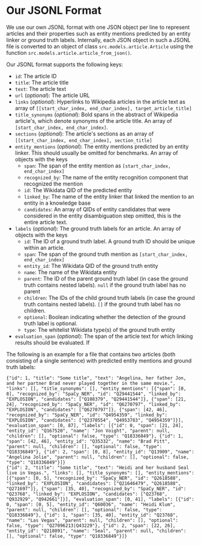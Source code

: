 # Our JSONL Format

We use our own JSONL format with one JSON object per line to represent articles and their properties such as
 entity mentions predicted by an entity linker or ground truth labels. Internally, each JSON object in such a JSONL
 file is converted to an object of class `src.models.article.Article` using the function 
 `src.models.article.article_from_json()`. 

Our JSONL format supports the following keys:
- `id`: The article ID
- `title`: The article title
- `text`: The article text
- `url` (*optional*): The article URL
- `links` (*optional*): Hyperlinks to Wikipedia articles in the article text as array of
 `[[start_char_index, end_char_index], target_article_title]` 
- `title_synonyms` (*optional*): Bold spans in the abstract of Wikipedia article's, which denote synonyms of the
 article title. An array of `[start_char_index, end_char_index]`.
- `sections` (*optional*): The article's sections as an array of `[[start_char_index, end_char_index], section_title]`
- `entity_mentions` (*optional*): The entity mentions predicted by an entity linker. This should usually be omitted for
 benchmarks. An array of objects with the keys
    - `span`: The span of the entity mention as `[start_char_index, end_char_index]`
    - `recognized_by`: The name of the entity recognition component that recognized the mention
    - `id`: The Wikidata QID of the predicted entity
    - `linked_by`: The name of the entity linker that linked the mention to an entity in a knowledge base
    - `candidates`: An array of QIDs of entity candidates that were considered in the entity disambiguation step
 omitted, this is the entire article text.
- `labels` (*optional*): The ground truth labels for an article. An array of objects with the keys
    - `id`: The ID of a ground truth label. A ground truth ID should be unique within an article.
    - `span`: The span of the ground truth mention as `[start_char_index, end_char_index]`
    - `entity_id`: The Wikidata QID of the ground truth entity
    - `name`: The name of the Wikidata entity
    - `parent`: The ID of the parent ground truth label (in case the ground truth contains nested labels). `null` if the
     ground truth label has no parent
    - `children`: The IDs of the child ground truth labels (in case the ground truth contains nested labels). `[]` if
     the ground truth label has no children.
    - `optional`: Boolean indicating whether the detection of the ground truth label is optional.
    - `type`: The whitelist Wikidata type(s) of the ground truth entity
- `evaluation_span` (*optional*): The span of the article text for which linking results should be evaluated. If

The following is an example for a file that contains two articles (both consisting of a single sentence) with predicted
 entity mentions and ground truth labels:

    {"id": 1, "title": "Some title", "text": "Angelina, her father Jon, and her partner Brad never played together in the same movie.", "links": [], "title_synonyms": [], "entity_mentions": [{"span": [0, 8], "recognized_by": "SpaCy_NER", "id": "Q29441544", "linked_by": "EXPLOSION", "candidates": ["Q108379", "Q29441544"]}, {"span": [21, 24], "recognized_by": "SpaCy_NER", "id": "Q6270797", "linked_by": "EXPLOSION", "candidates": ["Q6270797"]}, {"span": [42, 46], "recognized_by": "SpaCy_NER", "id": "Q4954359", "linked_by": "EXPLOSION", "candidates": ["Q2370554", "Q4953783", "Q4954359"]}], "evaluation_span": [0, 87], "labels": [{"id": 0, "span": [21, 24], "entity_id": "Q167520", "name": "Jon Voight", "parent": null, "children": [], "optional": false, "type": "Q18336849"}, {"id": 1, "span": [42, 46], "entity_id": "Q35332", "name": "Brad Pitt", "parent": null, "children": [], "optional": false, "type": "Q18336849"}, {"id": 2, "span": [0, 8], "entity_id": "Q13909", "name": "Angelina Jolie", "parent": null, "children": [], "optional": false, "type": "Q18336849"}]}
    {"id": 2, "title": "Some title", "text": "Heidi and her husband Seal live in Vegas.", "links": [], "title_synonyms": [], "entity_mentions": [{"span": [0, 5], "recognized_by": "SpaCy_NER", "id": "Q2618588", "linked_by": "EXPLOSION", "candidates": ["Q21646479", "Q2618588", "Q271697"]}, {"span": [35, 40], "recognized_by": "SpaCy_NER", "id": "Q23768", "linked_by": "EXPLOSION", "candidates": ["Q23768", "Q932929", "Q942661"]}], "evaluation_span": [0, 41], "labels": [{"id": 0, "span": [0, 5], "entity_id": "Q60036", "name": "Heidi Klum", "parent": null, "children": [], "optional": false, "type": "Q18336849"}, {"id": 1, "span": [35, 40], "entity_id": "Q23768", "name": "Las Vegas", "parent": null, "children": [], "optional": false, "type": "Q27096213|Q43229"}, {"id": 2, "span": [22, 26], "entity_id": "Q218091", "name": "Seal", "parent": null, "children": [], "optional": false, "type": "Q18336849"}]}
